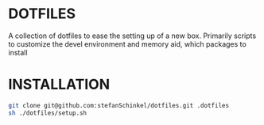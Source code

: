 DOTFILES
========

A collection of dotfiles to ease the setting up of a new box. Primarily 
scripts to customize the devel environment and memory aid, which packages 
to install

INSTALLATION
============
```sh
git clone git@github.com:stefanSchinkel/dotfiles.git .dotfiles
sh ./dotfiles/setup.sh
```

